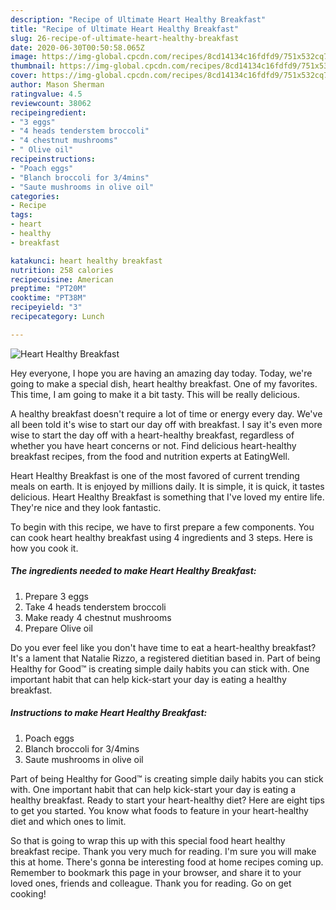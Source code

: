 ```yaml
---
description: "Recipe of Ultimate Heart Healthy Breakfast"
title: "Recipe of Ultimate Heart Healthy Breakfast"
slug: 26-recipe-of-ultimate-heart-healthy-breakfast
date: 2020-06-30T00:50:58.065Z
image: https://img-global.cpcdn.com/recipes/8cd14134c16fdfd9/751x532cq70/heart-healthy-breakfast-recipe-main-photo.jpg
thumbnail: https://img-global.cpcdn.com/recipes/8cd14134c16fdfd9/751x532cq70/heart-healthy-breakfast-recipe-main-photo.jpg
cover: https://img-global.cpcdn.com/recipes/8cd14134c16fdfd9/751x532cq70/heart-healthy-breakfast-recipe-main-photo.jpg
author: Mason Sherman
ratingvalue: 4.5
reviewcount: 38062
recipeingredient:
- "3 eggs"
- "4 heads tenderstem broccoli"
- "4 chestnut mushrooms"
- " Olive oil"
recipeinstructions:
- "Poach eggs"
- "Blanch broccoli for 3/4mins"
- "Saute mushrooms in olive oil"
categories:
- Recipe
tags:
- heart
- healthy
- breakfast

katakunci: heart healthy breakfast 
nutrition: 258 calories
recipecuisine: American
preptime: "PT20M"
cooktime: "PT38M"
recipeyield: "3"
recipecategory: Lunch

---
```



![Heart Healthy Breakfast](https://img-global.cpcdn.com/recipes/8cd14134c16fdfd9/751x532cq70/heart-healthy-breakfast-recipe-main-photo.jpg)

Hey everyone, I hope you are having an amazing day today. Today, we're going to make a special dish, heart healthy breakfast. One of my favorites. This time, I am going to make it a bit tasty. This will be really delicious.

A healthy breakfast doesn&#39;t require a lot of time or energy every day. We&#39;ve all been told it&#39;s wise to start our day off with breakfast. I say it&#39;s even more wise to start the day off with a heart-healthy breakfast, regardless of whether you have heart concerns or not. Find delicious heart-healthy breakfast recipes, from the food and nutrition experts at EatingWell.

Heart Healthy Breakfast is one of the most favored of current trending meals on earth. It is enjoyed by millions daily. It is simple, it is quick, it tastes delicious. Heart Healthy Breakfast is something that I've loved my entire life. They're nice and they look fantastic.


To begin with this recipe, we have to first prepare a few components. You can cook heart healthy breakfast using 4 ingredients and 3 steps. Here is how you cook it.

<!--inarticleads1-->

##### The ingredients needed to make Heart Healthy Breakfast:

1. Prepare 3 eggs
1. Take 4 heads tenderstem broccoli
1. Make ready 4 chestnut mushrooms
1. Prepare  Olive oil


Do you ever feel like you don&#39;t have time to eat a heart-healthy breakfast? It&#39;s a lament that Natalie Rizzo, a registered dietitian based in. Part of being Healthy for Good™ is creating simple daily habits you can stick with. One important habit that can help kick-start your day is eating a healthy breakfast. 

<!--inarticleads2-->

##### Instructions to make Heart Healthy Breakfast:

1. Poach eggs
1. Blanch broccoli for 3/4mins
1. Saute mushrooms in olive oil


Part of being Healthy for Good™ is creating simple daily habits you can stick with. One important habit that can help kick-start your day is eating a healthy breakfast. Ready to start your heart-healthy diet? Here are eight tips to get you started. You know what foods to feature in your heart-healthy diet and which ones to limit. 

So that is going to wrap this up with this special food heart healthy breakfast recipe. Thank you very much for reading. I'm sure you will make this at home. There's gonna be interesting food at home recipes coming up. Remember to bookmark this page in your browser, and share it to your loved ones, friends and colleague. Thank you for reading. Go on get cooking!
